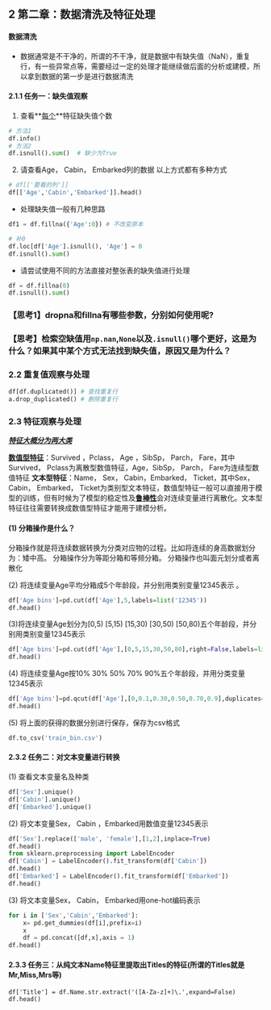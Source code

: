 ## 2 第二章：数据清洗及特征处理

#### 数据清洗

- 数据通常是不干净的，所谓的不干净，就是数据中有缺失值（NaN），重复行，有一些异常点等，需要经过一定的处理才能继续做后面的分析或建模，所以拿到数据的第一步是进行数据清洗

#### 2.1.1 任务一：缺失值观察

1. 查看**<u>每个</u>**特征缺失值个数

```python
# 方法1
df.info()
# 方法2
df.isnull().sum()  # 缺少为True
```

2. 请查看Age， Cabin， Embarked列的数据 以上方式都有多种方式

```python
# df[['要看的列']]
df[['Age','Cabin','Embarked']].head()
```

- 处理缺失值一般有几种思路

```python
df1 = df.fillna({'Age':0}) # 不改变原本
```

```python
# 补0
df.loc[df['Age'].isnull(), 'Age'] = 0
df.isnull().sum()
```

- 请尝试使用不同的方法直接对整张表的缺失值进行处理

```python
df = df.fillna(0)
df.isnull().sum()
```

### 【思考1】dropna和fillna有哪些参数，分别如何使用呢?  

### 【思考】检索空缺值用`np.nan`,`None`以及`.isnull()`哪个更好，这是为什么？如果其中某个方式无法找到缺失值，原因又是为什么？

### 2.2 重复值观察与处理

```python
df[df.duplicated()] # 查找重复行
a.drop_duplicated() # 删除重复行
```

### 2.3 特征观察与处理

***<u>特征大概分为两大类</u>***

<u>**数值型特征**</u>：Survived ，Pclass， Age ，SibSp， Parch， Fare，其中Survived， Pclass为离散型数值特征，Age，SibSp， Parch， Fare为连续型数值特征
**文本型特征**：Name， Sex， Cabin，Embarked， Ticket，其中Sex， Cabin， Embarked，  Ticket为类别型文本特征，数值型特征一般可以直接用于模型的训练，但有时候为了模型的稳定性及<u>**鲁棒性**</u>会对连续变量进行离散化。文本型特征往往需要转换成数值型特征才能用于建模分析。

#### (1) 分箱操作是什么？

分箱操作就是将连续数据转换为分类对应物的过程。⽐如将连续的身⾼数据划分为：矮中⾼。
 分箱操作分为等距分箱和等频分箱。
 分箱操作也叫⾯元划分或者离散化

(2) 将连续变量Age平均分箱成5个年龄段，并分别用类别变量12345表示  。

```python
df['Age bins']=pd.cut(df['Age'],5,labels=list('12345'))
df.head()
```

(3)将连续变量Age划分为[0,5) [5,15) [15,30) [30,50) [50,80)五个年龄段，并分别用类别变量12345表示  

```python
df['Age bins']=pd.cut(df['Age'],[0,5,15,30,50,80],right=False,labels=list('12345'))
df.head()
```

(4) 将连续变量Age按10% 30% 50% 70% 90%五个年龄段，并用分类变量12345表示

```python
df['Age bins']=pd.qcut(df['Age'],[0,0.1,0.30,0.50,0.70,0.9],duplicates='drop',labels=list('1234'))
df.head()
```

(5) 将上面的获得的数据分别进行保存，保存为csv格式

```python
df.to_csv('train_bin.csv')
```

#### 2.3.2 任务二：对文本变量进行转换

(1) 查看文本变量名及种类

```python
df['Sex'].unique()
df['Cabin'].unique()
df['Embarked'].unique()
```

(2) 将文本变量Sex， Cabin ，Embarked用数值变量12345表示

```python
df['Sex'].replace(['male', 'female'],[1,2],inplace=True)
df.head()
from sklearn.preprocessing import LabelEncoder
df['Cabin'] = LabelEncoder().fit_transform(df['Cabin'])
df.head()
df['Embarked'] = LabelEncoder().fit_transform(df['Embarked'])
df.head()
```

(3) 将文本变量Sex， Cabin， Embarked用one-hot编码表示

```python
for i in ['Sex','Cabin','Embarked']:
    x= pd.get_dummies(df[i],prefix=i)
    x
    df = pd.concat([df,x],axis = 1)
df.head()
```

#### 2.3.3 任务三：从纯文本Name特征里提取出Titles的特征(所谓的Titles就是Mr,Miss,Mrs等)

```
df['Title'] = df.Name.str.extract('([A-Za-z]+)\.',expand=False)
df.head()
```







